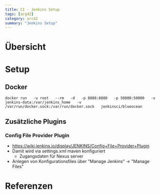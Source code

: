 ```yaml
---
title: CI - Jenkins Setup
tags: [arg42]
category: arc42
summary: "Jenkins Setup"
---
```


# Übersicht

# Setup
## Docker

~~~
docker run   -u root   --rm   -d   -p 8080:8080   -p 50000:50000   -v jenkins-data:/var/jenkins_home   -v /var/run/docker.sock:/var/run/docker.sock   jenkinsci/blueocean
~~~
## Zusätzliche Plugins

### Config File Provider Plugin
* <https://wiki.jenkins.io/display/JENKINS/Config+File+Provider+Plugin>
* Damit wird via settings.xml maven konfiguriert
  * Zugangsdaten für Nexus server
* Anlegen von Konfigurationsfiles über "Manage Jenkins" -> "Manage Files"


# Referenzen